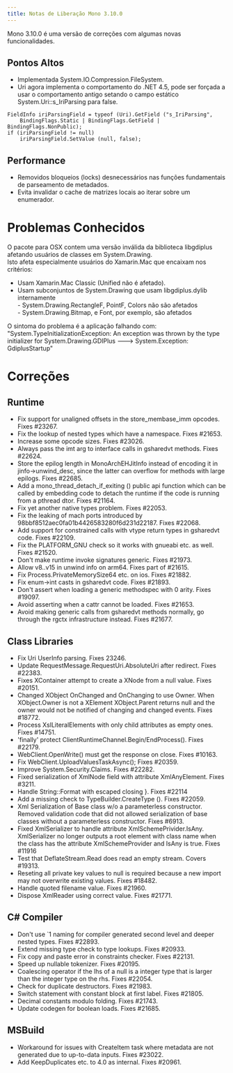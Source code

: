 ```yaml
---
title: Notas de Liberação Mono 3.10.0
---
```


Mono 3.10.0 é uma versão de correções com algumas novas funcionalidades.

Pontos Altos
------------

- Implementada System.IO.Compression.FileSystem.
- Uri agora implementa o comportamento do .NET 4.5, pode ser forçada a usar o comportamento antigo setando o campo estático System.Uri::s_IriParsing para false.

```
FieldInfo iriParsingField = typeof (Uri).GetField ("s_IriParsing",
    BindingFlags.Static | BindingFlags.GetField | BindingFlags.NonPublic);
if (iriParsingField != null)
    iriParsingField.SetValue (null, false);
```

Performance
-----------

- Removidos bloqueios (locks) desnecessários nas funções fundamentais de parseamento de metadados.
- Evita invalidar o cache de matrizes locais ao iterar sobre um enumerador.

Problemas Conhecidos
====================

O pacote para OSX contem uma versão inválida da biblioteca libgdiplus afetando usuários de classes em System.Drawing.<br/>
Isto afeta especialmente usuários do Xamarin.Mac que encaixam nos critérios:

- Usam Xamarin.Mac Classic (Unified não é afetado).
- Usam subconjuntos de System.Drawing que usam libgdiplus.dylib internamente<br/>
      - System.Drawing.RectangleF, PointF, Colors não são afetados<br/>
      - System.Drawing.Bitmap, e Font, por exemplo, são afetados

O sintoma do problema é a aplicação falhando com: "System.TypeInitializationException: An exception was thrown by the type initializer for System.Drawing.GDIPlus ---> System.Exception: GdiplusStartup"

Correções
=========

Runtime
-------

- Fix support for unaligned offsets in the store_membase_imm opcodes. Fixes #23267.
- Fix the lookup of nested types which have a namespace. Fixes #21653.
- Increase some opcode sizes. Fixes #23026.
- Always pass the imt arg to interface calls in gsharedvt methods. Fixes #22624.
- Store the epilog length in MonoArchEHJitInfo instead of encoding it in jinfo->unwind_desc, since the latter can overflow for methods with large epilogs. Fixes #22685.
- Add a mono_thread_detach_if_exiting () public api function which can be called by embedding code to detach the runtime if the code is running from a pthread dtor. Fixes #21164.
- Fix yet another native types problem. Fixes #22053.
- Fix the leaking of mach ports introduced by 98bbf8512aec0fa01b4426583280f6d231d22187. Fixes #22068.
- Add support for constrained calls with vtype return types in gsharedvt code. Fixes #22109.
- Fix the PLATFORM_GNU check so it works with gnueabi etc. as well. Fixes #21520.
- Don't make runtime invoke signatures generic. Fixes #21973.
- Allow v8..v15 in unwind info on arm64. Fixes part of #21615.
- Fix Process.PrivateMemorySize64 etc. on ios. Fixes #21882.
- Fix enum->int casts in gsharedvt code. Fixes #21893.
- Don't assert when loading a generic methodspec with 0 arity. Fixes #19097.
- Avoid asserting when a cattr cannot be loaded. Fixes #21653.
- Avoid making generic calls from gsharedvt methods normally, go through the rgctx infrastructure instead. Fixes #21677.

Class Libraries
---------------

- Fix Uri UserInfo parsing. Fixes 23246.
- Update RequestMessage.RequestUri.AbsoluteUri after redirect. Fixes #22383.
- Fixes XContainer attempt to create a XNode from a null value. Fixes #20151.
- Changed XObject OnChanged and OnChanging to use Owner. When XObject.Owner is not a XElement XObject.Parent returns null and the owner would not be notified of changing and changed events. Fixes #18772.
- Process XslLiteralElements with only child attributes as empty ones. Fixes #14751.
- 'finally' protect ClientRuntimeChannel.Begin/EndProcess(). Fixes #22179.
- WebClient.OpenWrite() must get the response on close. Fixes #10163.
- Fix WebClient.UploadValuesTaskAsync(); Fixes #20359.
- Improve System.Security.Claims. Fixes #22282.
- Fixed serialization of XmlNode field with attribute XmlAnyElement. Fixes #3211.
- Handle String::Format with escaped closing }. Fixes #22114
- Add a missing check to TypeBuilder.CreateType (). Fixes #22059.
- Xml Serialization of Base class w/o a parameterless constructor. Removed validation code that did not allowed serialization of base classes without a parameterless constructor. Fixes #6913.
- Fixed XmlSerializer to handle attribute XmlSchemePrivider.IsAny. XmlSerializer no longer outputs a root element with class name when the class has the attribute XmlSchemeProvider and IsAny is true. Fixes #11916
- Test that DeflateStream.Read does read an empty stream. Covers #19313.
- Reseting all private key values to null is required because a new import may not overwrite existing values. Fixes #18482.
- Handle quoted filename value. Fixes #21960.
- Dispose XmlReader using correct value. Fixes #21771.

C# Compiler
-----------

- Don't use `1 naming for compiler generated second level and deeper nested types. Fixes #22893.
- Extend missing type check to type lookups. Fixes #20933.
- Fix copy and paste error in constraints checker. Fixes #22131.
- Speed up nullable tokenizer. Fixes #20195.
- Coalescing operator if the lhs of a null is a integer type that is larger than the integer type on the rhs. Fixes #22054.
- Check for duplicate destructors. Fixes #21983.
- Switch statement with constant block at first label. Fixes #21805.
- Decimal constants modulo folding. Fixes #21743.
- Update codegen for boolean loads. Fixes #21685.

MSBuild
-------

- Workaround for issues with CreateItem task where metadata are not generated due to up-to-data inputs. Fixes #23022.
- Add KeepDuplicates etc. to 4.0 as internal. Fixes #20961.
